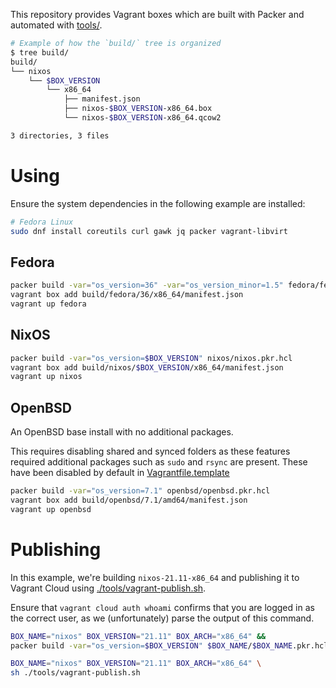 This repository provides Vagrant boxes which are built with Packer and
automated with [tools/](./tools/).

```sh
# Example of how the `build/` tree is organized
$ tree build/
build/
└── nixos
    └── $BOX_VERSION
        └── x86_64
            ├── manifest.json
            ├── nixos-$BOX_VERSION-x86_64.box
            └── nixos-$BOX_VERSION-x86_64.qcow2

3 directories, 3 files
```

# Using

Ensure the system dependencies in the following example are installed:

```sh
# Fedora Linux
sudo dnf install coreutils curl gawk jq packer vagrant-libvirt
```

## Fedora

```sh
packer build -var="os_version=36" -var="os_version_minor=1.5" fedora/fedora.pkr.hcl
vagrant box add build/fedora/36/x86_64/manifest.json
vagrant up fedora
```

## NixOS

```sh
packer build -var="os_version=$BOX_VERSION" nixos/nixos.pkr.hcl
vagrant box add build/nixos/$BOX_VERSION/x86_64/manifest.json
vagrant up nixos
```

## OpenBSD

An OpenBSD base install with no additional packages.

This requires disabling shared and synced folders as these features required
additional packages such as `sudo` and `rsync` are present. These have been
disabled by default in [Vagrantfile.template](openbsd/Vagrantfile.template)

```sh
packer build -var="os_version=7.1" openbsd/openbsd.pkr.hcl
vagrant box add build/openbsd/7.1/amd64/manifest.json
vagrant up openbsd
```

# Publishing

In this example, we're building `nixos-21.11-x86_64` and publishing it to
Vagrant Cloud using [./tools/vagrant-publish.sh](./tools/vagrant-publish.sh).

Ensure that `vagrant cloud auth whoami` confirms that you are logged in as the
correct user, as we (unfortunately) parse the output of this command.

```sh
BOX_NAME="nixos" BOX_VERSION="21.11" BOX_ARCH="x86_64" &&
packer build -var="os_version=$BOX_VERSION" $BOX_NAME/$BOX_NAME.pkr.hcl &&
```

```sh
BOX_NAME="nixos" BOX_VERSION="21.11" BOX_ARCH="x86_64" \
sh ./tools/vagrant-publish.sh
```
